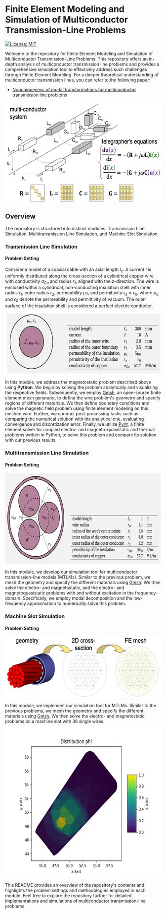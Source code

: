 # Finite Element Modeling and Simulation of Multiconductor Transmission-Line Problems

[![License: MIT](https://img.shields.io/badge/License-MIT-yellow.svg)](https://github.com/paulffm/Finite-Element-Modeling-and-Simulation-of-Multiconductor-Transmission-Line-Problems/blob/main/LICENSE)

Welcome to the repository for Finite Element Modeling and Simulation of Multiconductor Transmission-Line Problems. This repository offers an in-depth analysis of multiconductor transmission line problems and provides a comprehensive simulation tool to effectively address such challenges through Finite Element Modeling. For a deeper theoretical understanding of multiconductor transmission lines, you can refer to the following paper:

- [Nonuniqueness of modal transformations for multiconductor transmission line problems](https://onlinelibrary.wiley.com/doi/10.1002/etep.2342)

<p align="center">
  <img src="mtlm_system.png"  alt="1" width = 595px height = 325px >
</p>

## Overview

The repository is structured into distinct modules: Transmission Line Simulation, Multitransmission Line Simulation, and Machine Slot Simulation.

### Transmission Line Simulation

#### Problem Setting

Consider a model of a coaxial cable with an axial length $l_z$. A current $I$ is uniformly distributed along the cross-section of a cylindrical copper wire with conductivity $\sigma_{Cu}$ and radius $r_1$, aligned with the $z$-direction. The wire is enclosed within a cylindrical, non-conducting insulation shell with inner radius $r_1$, outer radius $r_2$, permeability μs, and permittivity $\epsilon_s = \epsilon_0$, where $\mu_0$ and $\epsilon_0$ denote the permeability and permittivity of vacuum. The outer surface of the insulation shell is considered a perfect electric conductor.

<p align="center">
  <img src="coaxial_cable.png"  alt="1" width = 637px height = 198px >
</p>

In this module, we address the magnetostatic problem described above using **Python**. We begin by solving the problem analytically and visualizing the respective fields. Subsequently, we employ [Gmsh](https://gmsh.info), an open-source finite element mesh generator, to define the wire problem's geometry and specify regions of different materials. We then define boundary conditions and solve the magnetic field problem using finite element modeling on this meshed wire. Further, we conduct post-processing tasks such as comparing the numerical solution with the analytical one, evaluating convergence and discretization error. Finally, we utilize [Pyrit](https://www.temf.tu-darmstadt.de/emft/forschung_emft/software_1/software.en.jsp), a finite element solver for coupled electro- and magneto-quasistatic and thermal problems written in Python, to solve this problem and compare its solution with our previous results.

### Multitransmission Line Simulation

#### Problem Setting

<p align="center">
  <img src="power_cable.png"  alt="1" width = 736px height = 293px >
</p>

In this module, we develop our simulation tool for multiconductor transmission-line models (MTLMs). Similar to the previous problem, we mesh the geometry and specify the different materials using [Gmsh](https://gmsh.info). We then solve the electro- and magnetostatic, and the electro- and magnetoquasistatic problems with and without excitation in the frequency-domain. Specifically, we employ modal decomposition and the low-frequency approximation to numerically solve this problem.

### Machine Slot Simulation

#### Problem Setting

<p align="center">
  <img src="machine_slot.png"  alt="1" width = 584px height = 197px >
</p>

In this module, we implement our simulation tool for MTLMs. Similar to the previous problems, we mesh the geometry and specify the different materials using [Gmsh](https://gmsh.info). We then solve the electro- and magnetostatic problems on a machine slot with 36 single wires.

<p align="center">
  <img src="phidistrmitte.png"  alt="1" width = 640px height = 480px >
</p>

This README provides an overview of the repository's contents and highlights the problem settings and methodologies employed in each module. Feel free to explore the repository further for detailed implementations and simulations of multiconductor transmission-line problems.
